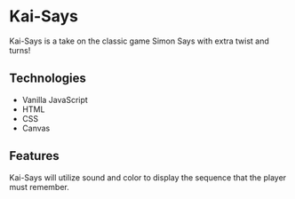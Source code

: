 # Kai-Says

Kai-Says is a take on the classic game Simon Says with extra twist and turns!

## Technologies
  * Vanilla JavaScript
  * HTML 
  * CSS 
  * Canvas
  
## Features 
  Kai-Says will utilize sound and color to display the sequence that the player must remember.

